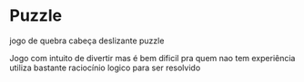 # Puzzle
jogo de quebra cabeça deslizante puzzle 

Jogo com intuito de divertir mas é bem dificil pra quem nao tem experiência utiliza bastante raciocínio logico para ser resolvido 
